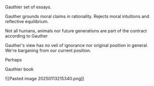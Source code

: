 
Gauthier set of essays.

Gauther grounds moral claims in rationality. Rejects moral intuitions and reflective equilibrium. 

Not all humans, animals nor future generations are part of the contract according to Gauther

Gauther's view has no veil of ignorance nor original position in general. We're barganing from our current position.


Perhaps 

Gauthier book

![[Pasted image 20250113215340.png]]


